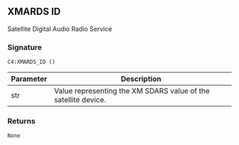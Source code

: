 ## XMARDS ID

Satellite Digital Audio Radio Service


### Signature

`C4:XMARDS_ID ()`


| Parameter | Description |
| --- | --- |
| str | Value representing the XM SDARS value of the satellite device. |


### Returns

`None`